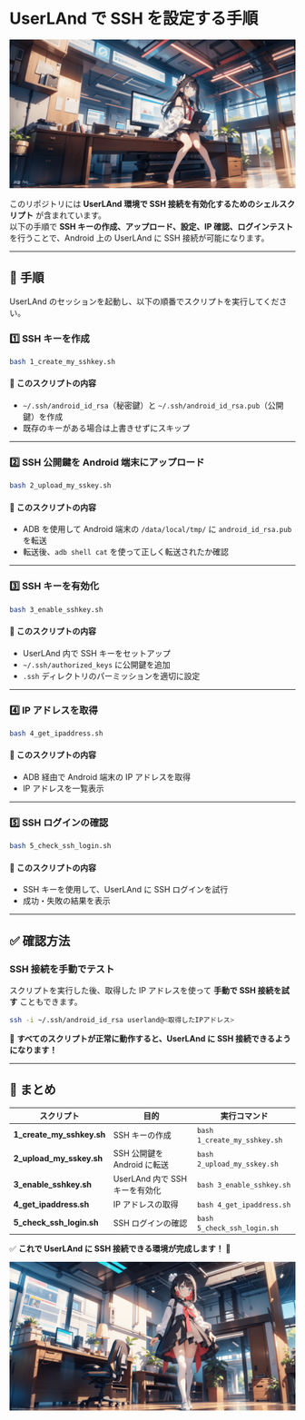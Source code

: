 # UserLAnd で SSH を設定する手順

![タイトル画像](readme/header.png)

このリポジトリには **UserLAnd 環境で SSH 接続を有効化するためのシェルスクリプト** が含まれています。  
以下の手順で **SSH キーの作成、アップロード、設定、IP 確認、ログインテスト** を行うことで、Android 上の UserLAnd に SSH 接続が可能になります。

---

## 📌 手順
UserLAnd のセッションを起動し、以下の順番でスクリプトを実行してください。

### 1️⃣ SSH キーを作成
```bash
bash 1_create_my_sshkey.sh
```
#### 📌 このスクリプトの内容
- `~/.ssh/android_id_rsa`（秘密鍵）と `~/.ssh/android_id_rsa.pub`（公開鍵）を作成
- 既存のキーがある場合は上書きせずにスキップ

---

### 2️⃣ SSH 公開鍵を Android 端末にアップロード
```bash
bash 2_upload_my_sskey.sh
```
#### 📌 このスクリプトの内容
- ADB を使用して Android 端末の `/data/local/tmp/` に `android_id_rsa.pub` を転送
- 転送後、`adb shell cat` を使って正しく転送されたか確認

---

### 3️⃣ SSH キーを有効化
```bash
bash 3_enable_sshkey.sh
```
#### 📌 このスクリプトの内容
- UserLAnd 内で SSH キーをセットアップ
- `~/.ssh/authorized_keys` に公開鍵を追加
- `.ssh` ディレクトリのパーミッションを適切に設定

---

### 4️⃣ IP アドレスを取得
```bash
bash 4_get_ipaddress.sh
```
#### 📌 このスクリプトの内容
- ADB 経由で Android 端末の IP アドレスを取得
- IP アドレスを一覧表示

---

### 5️⃣ SSH ログインの確認
```bash
bash 5_check_ssh_login.sh
```
#### 📌 このスクリプトの内容
- SSH キーを使用して、UserLAnd に SSH ログインを試行
- 成功・失敗の結果を表示

---

## ✅ 確認方法
### SSH 接続を手動でテスト
スクリプトを実行した後、取得した IP アドレスを使って **手動で SSH 接続を試す** こともできます。

```bash
ssh -i ~/.ssh/android_id_rsa userland@<取得したIPアドレス>
```

🚀 **すべてのスクリプトが正常に動作すると、UserLAnd に SSH 接続できるようになります！**

---

## 📌 まとめ
| スクリプト | 目的 | 実行コマンド |
|-----------|------|--------------|
| **1_create_my_sshkey.sh** | SSH キーの作成 | `bash 1_create_my_sshkey.sh` |
| **2_upload_my_sskey.sh** | SSH 公開鍵を Android に転送 | `bash 2_upload_my_sskey.sh` |
| **3_enable_sshkey.sh** | UserLAnd 内で SSH キーを有効化 | `bash 3_enable_sshkey.sh` |
| **4_get_ipaddress.sh** | IP アドレスの取得 | `bash 4_get_ipaddress.sh` |
| **5_check_ssh_login.sh** | SSH ログインの確認 | `bash 5_check_ssh_login.sh` |

✅ **これで UserLAnd に SSH 接続できる環境が完成します！ 🚀**

![タイトル画像](readme/footer.png)